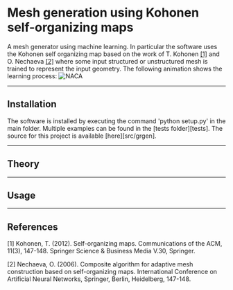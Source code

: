 # Mesh generation using Kohonen self-organizing maps

A mesh generator using machine learning. In particular the software uses the Kohonen self organizing map
based on the work of T. Kohonen [[1]](#1) and O. Nechaeva [[2]](#2) where some input structured or unstructured mesh is trained to represent the input geometry. The following animation shows the learning process:
![NACA](https://github.com/dzilles/grgen/raw/main/data/naca.gif)

----

## Installation

The software is installed by executing the command 'python setup.py' in the main folder.
Multiple examples can be found in the [tests folder][tests].
The source for this project is available [here][src/grgen].

----

## Theory

----

## Usage

----

## References
<a id="1">[1]</a> 
Kohonen, T. (2012). 
Self-organizing  maps.
Communications of the ACM, 11(3), 147-148.
Springer Science & Business Media V.30, Springer.


<a id="2">[2]</a> 
Nechaeva, O. (2006). 
Composite algorithm for adaptive mesh construction based on self-organizing maps. 
International Conference on Artificial Neural Networks, Springer, Berlin, Heidelberg, 147-148.
